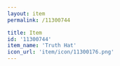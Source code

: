 ```yaml
---
layout: item
permalink: /11300744

title: Item
id: '11300744'
item_name: 'Truth Hat'
icon_url: 'item/icon/11300176.png'
---
```

